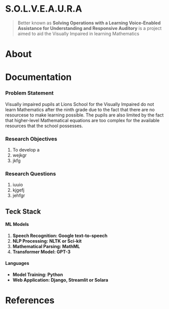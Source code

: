 # S.O.L.V.E.A.U.R.A
> Better known as **Solving Operations with a Learning Voice-Enabled Assistance for Understanding and Responsive Auditory** is a project aimed to aid the Visually Impaired in learning Mathematics 

# About

# Documentation 
### Problem Statement
Visually impaired pupils at Lions School for the Visually Impaired do not learn Mathematics after the ninth grade due to the fact that there are no resourcese to make learning possible. The pupils are also limited by the fact that higher-level Mathematical equations are too complex for the available resources that the school possesses.

### Research Objectives
1. To develop a 
2. wejkgr
3. jkfg

### Research Questions
1. iuuio
2. kjgefj
3. jehfgr

## Teck Stack
#### ML Models
1. **Speech Recognition: Google text-to-speech**
2. **NLP Processing: NLTK or Sci-kit**
3. **Mathematical Parsing: MathML**
4. **Transformer Model: GPT-3**

#### Languages
- **Model Training: Python**
- **Web Application: Django, Streamlit or Solara**

# References
